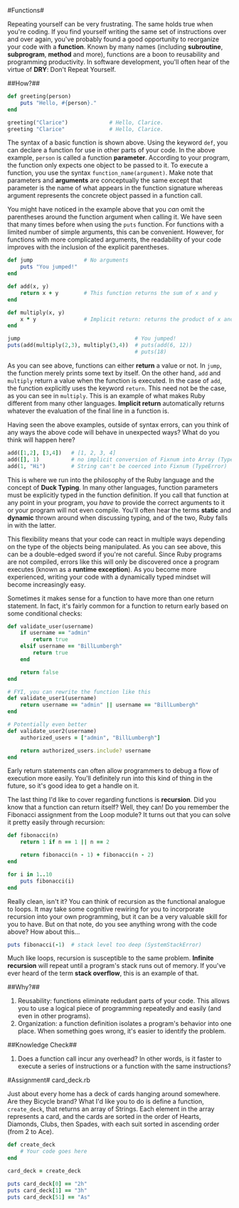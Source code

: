 #Functions#

Repeating yourself can be very frustrating. The same holds true when you're coding. If you find yourself writing the same set of instructions over and over again, you've probably found a good opportunity to reorganize your code with a **function**. Known by many names (including **subroutine**, **subprogram**, **method** and more), functions are a boon to reusability and programming productivity. In software development, you'll often hear of the virtue of **DRY**: Don't Repeat Yourself.

##How?##

```ruby
def greeting(person)
    puts "Hello, #{person}."
end

greeting("Clarice")             # Hello, Clarice.
greeting "Clarice"              # Hello, Clarice.
```

The syntax of a basic function is shown above. Using the keyword ```def```, you can declare a function for use in other parts of your code. In the above example, ```person``` is called a function **parameter**. According to your program, the function only expects one object to be passed to it. To execute a function, you use the syntax ```function_name(argument)```. Make note that parameters and **arguments** are conceptually the same except that parameter is the name of what appears in the function signature whereas argument represents the concrete object passed in a function call.

You might have noticed in the example above that you *can* omit the parentheses around the function argument when calling it. We have seen that many times before when using the ```puts``` function. For functions with a limited number of simple arguments, this can be convenient. However, for functions with more complicated arguments, the readability of your code improves with the inclusion of the explicit parentheses.

```ruby
def jump                # No arguments
    puts "You jumped!"
end

def add(x, y)
    return x + y        # This function returns the sum of x and y
end

def multiply(x, y)
    x * y               # Implicit return: returns the product of x and y
end

jump                                    # You jumped!
puts(add(multiply(2,3), multiply(3,4))  # puts(add(6, 12))
                                        # puts(18)

```

As you can see above, functions can either **return** a value or not. In ```jump```, the function merely prints some text by itself. On the other hand, ```add``` and ```multiply``` return a value when the function is executed. In the case of ```add```, the function explicitly uses the keyword ```return```. This need not be the case, as you can see in ```multiply```. This is an example of what makes Ruby different from many other languages. **Implicit return** automatically returns whatever the evaluation of the final line in a function is.

Having seen the above examples, outside of syntax errors, can you think of any ways the above code will behave in unexpected ways? What do you think will happen here?

```ruby
add([1,2], [3,4])   # [1, 2, 3, 4]
add([], 1)          # no implicit conversion of Fixnum into Array (TypeError)
add(1, "Hi")        # String can't be coerced into Fixnum (TypeError)
```

This is where we run into the philosophy of the Ruby language and the concept of **Duck Typing**. In many other languages, function parameters must be explicitly typed in the function definition. If you call that function at any point in your program, you *have* to provide the correct arguments to it or your program will not even compile. You'll often hear the terms **static** and **dynamic** thrown around when discussing typing, and of the two, Ruby falls in with the latter.

This flexibility means that your code can react in multiple ways depending on the type of the objects being manipulated. As you can see above, this can be a double-edged sword if you're not careful. Since Ruby programs are not compiled, errors like this will only be discovered once a program executes (known as a **runtime exception**). As you become more experienced, writing your code with a dynamically typed mindset will become increasingly easy.

Sometimes it makes sense for a function to have more than one return statement. In fact, it's fairly common for a function to return early based on some conditional checks:

```ruby
def validate_user(username)
    if username == "admin"
        return true
    elsif username == "BillLumbergh"
        return true
    end

    return false
end

# FYI, you can rewrite the function like this
def validate_user1(username)
    return username == "admin" || username == "BillLumbergh"
end

# Potentially even better
def validate_user2(username)
    authorized_users = ["admin", "BillLumbergh"]

    return authorized_users.include? username
end
```

Early return statements can often allow programmers to debug a flow of execution more easily. You'll definitely run into this kind of thing in the future, so it's good idea to get a handle on it. 

The last thing I'd like to cover regarding functions is **recursion**. Did you know that a function can return itself? Well, they can! Do you remember the Fibonacci assignment from the Loop module? It turns out that you can solve it pretty easily through recursion:

```ruby
def fibonacci(n)
    return 1 if n == 1 || n == 2

    return fibonacci(n - 1) + fibonacci(n - 2)
end

for i in 1..10
    puts fibonacci(i)
end
```

Really clean, isn't it? You can think of recursion as the functional analogue to loops. It may take some cognitive rewiring for you to incorporate recursion into your own programming, but it can be a very valuable skill for you to have. But on that note, do you see anything wrong with the code above? How about this...

```ruby
puts fibonacci(-1)  # stack level too deep (SystemStackError)
```

Much like loops, recursion is susceptible to the same problem. **Infinite recursion** will repeat until a program's stack runs out of memory. If you've ever heard of the term **stack overflow**, this is an example of that.

##Why?##

1. Reusability: functions eliminate redudant parts of your code. This allows you to use a logical piece of programming repeatedly and easily (and even in other programs).
2. Organization: a function definition isolates a program's behavior into one place. When something goes wrong, it's easier to identify the problem.

##Knowledge Check##
1. Does a function call incur any overhead? In other words, is it faster to execute a series of instructions or a function with the same instructions?

#Assignment#
card_deck.rb

Just about every home has a deck of cards hanging around somewhere. Are they Bicycle brand? What I'd like you to do is define a function, ```create_deck```, that returns an array of Strings. Each element in the array represents a card, and the cards are sorted in the order of Hearts, Diamonds, Clubs, then Spades, with each suit sorted in ascending order (from 2 to Ace).


```ruby
def create_deck
    # Your code goes here
end

card_deck = create_deck

puts card_deck[0] == "2h"
puts card_deck[1] == "3h"
puts card_deck[51] == "As"
```
